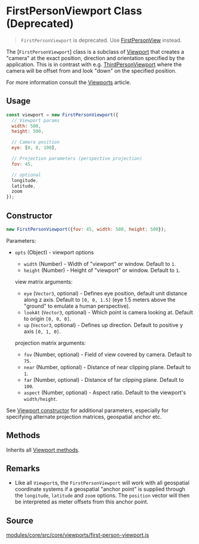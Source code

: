 # FirstPersonViewport Class (Deprecated)

> `FirstPersonViewport` is deprecated. Use [FirstPersonView](/docs/api-reference/first-person-view.md) instead.

The [`FirstPersonViewport`] class is a subclass of [Viewport](/docs/api-reference/viewport.md) that creates a "camera" at the exact position, direction and orientation specified by the application. This is in contrast with e.g. [ThirdPersonViewport](/docs/api-reference/viewport.md) where the camera will be offset from and look "down" on the specified position.

For more information consult the [Viewports](/docs/developer-guide/viewports.md) article.

## Usage

```js
const viewport = new FirstPersonViewport({
  // Viewport params
  width: 500,
  height: 500,

  // Camera position
  eye: [0, 0, 100],

  // Projection parameters (perspective projection)
  fov: 45,

  // optional
  longitude,
  latitude,
  zoom
});
```


## Constructor

```js
new FirstPersonViewport({fov: 45, width: 500, height: 500});
```

Parameters:

* `opts` (Object) - viewport options
  + `width` (Number) - Width of "viewport" or window. Default to `1`.
  + `height` (Number) - Height of "viewport" or window. Default to `1`.

  view matrix arguments:

  + `eye` (`Vector3`, optional) - Defines eye position, default unit distance along z axis.
    Default to `[0, 0, 1.5]` (eye 1.5 meters above the "ground" to emulate a human perspective).
  + `lookAt` (`Vector3`, optional) - Which point is camera looking at. Default to origin `[0, 0, 0]`.
  + `up` (`Vector3`, optional) - Defines up direction. Default to positive y axis `[0, 1, 0]`.

  projection matrix arguments:

  + `fov` (Number, optional) - Field of view covered by camera. Default to `75`.
  + `near` (Number, optional) - Distance of near clipping plane. Default to `1`.
  + `far` (Number, optional) - Distance of far clipping plane. Default to `100`.
  + `aspect` (Number, optional) - Aspect ratio. Default to the viewport's `width/height`.

See [Viewport constructor](/docs/api-reference/viewport.md#constructor) for additional parameters, especially for specifying alternate projection matrices, geospatial anchor etc.

## Methods

Inherits all [Viewport methods](/docs/api-reference/viewport.md#methods).


## Remarks

* Like all `Viewport`s, the `FirstPersonViewport` will work with all geospatial coordinate systems if a geospatial "anchor point" is supplied through the `longitude`, `latitude` and `zoom` options. The `position` vector will then be interpreted as meter offsets from this anchor point.

## Source

[modules/core/src/core/viewports/first-person-viewport.js](https://github.com/uber/deck.gl/blob/5.3-release/modules/core/src/core/viewports/first-person-viewport.js)
